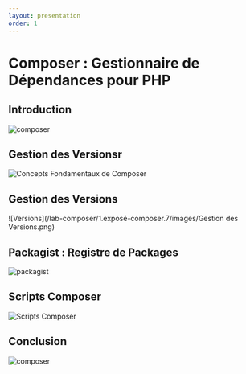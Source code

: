 ```yaml
---
layout: presentation
order: 1
---
```


# Composer : Gestionnaire de Dépendances pour PHP
<!-- new slide -->
## Introduction
![composer](/lab-composer/1.introduction/images/composer.png)

<!-- new slide -->
## Gestion des Versionsr
![Concepts Fondamentaux de Composer](/lab-composer/1.exposé-composer.7/images/consept.png)

<!-- new slide -->
## Gestion des Versions
![Versions](/lab-composer/1.exposé-composer.7/images/Gestion des Versions.png)

<!-- new slide -->
## Packagist : Registre de Packages
![packagist](/lab-composer/1.exposé-composer.7/images/packagist.png)

<!-- new slide -->
##  Scripts Composer
![Scripts Composer](/lab-composer/1.exposé-composer.7/images/script.png)

<!-- new slide -->
## Conclusion
![composer](/lab-composer/1.introduction/images/composer.png)
